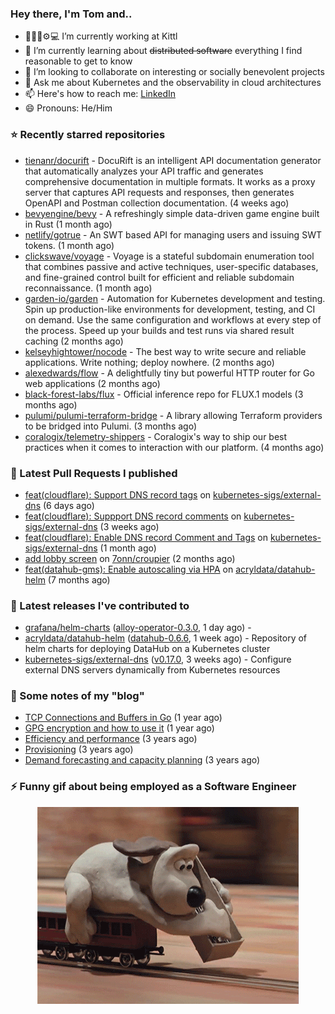### Hey there, I'm Tom and..

- 🔭👨‍💻⚙💻 I’m currently working at Kittl
- 🌱 I’m currently learning about ~~distributed software~~ everything I find reasonable to get to know
- 👯 I’m looking to collaborate on interesting or socially benevolent projects
- 💬 Ask me about Kubernetes and the observability in cloud architectures
- 📫 Here's how to reach me: [LinkedIn](https://www.linkedin.com/in/7onn)
- 😄 Pronouns: He/Him

### ⭐ Recently starred repositories

- [tienanr/docurift](https://github.com/tienanr/docurift) - DocuRift is an intelligent API documentation generator that automatically analyzes your API traffic and generates comprehensive documentation in multiple formats. It works as a proxy server that captures API requests and responses, then generates OpenAPI and Postman collection documentation. (4 weeks ago)
- [bevyengine/bevy](https://github.com/bevyengine/bevy) - A refreshingly simple data-driven game engine built in Rust (1 month ago)
- [netlify/gotrue](https://github.com/netlify/gotrue) - An SWT based API for managing users and issuing SWT tokens. (1 month ago)
- [clickswave/voyage](https://github.com/clickswave/voyage) - Voyage is a stateful subdomain enumeration tool that combines passive and active techniques, user-specific databases, and fine-grained control built for efficient and reliable subdomain reconnaissance. (1 month ago)
- [garden-io/garden](https://github.com/garden-io/garden) - Automation for Kubernetes development and testing. Spin up production-like environments for development, testing, and CI on demand. Use the same configuration and workflows at every step of the process. Speed up your builds and test runs via shared result caching (2 months ago)
- [kelseyhightower/nocode](https://github.com/kelseyhightower/nocode) - The best way to write secure and reliable applications. Write nothing; deploy nowhere. (2 months ago)
- [alexedwards/flow](https://github.com/alexedwards/flow) - A delightfully tiny but powerful HTTP router for Go web applications (2 months ago)
- [black-forest-labs/flux](https://github.com/black-forest-labs/flux) - Official inference repo for FLUX.1 models (3 months ago)
- [pulumi/pulumi-terraform-bridge](https://github.com/pulumi/pulumi-terraform-bridge) - A library allowing Terraform providers to be bridged into Pulumi. (3 months ago)
- [coralogix/telemetry-shippers](https://github.com/coralogix/telemetry-shippers) - Coralogix&#39;s way to ship our best practices when it comes to interaction with our platform.  (4 months ago)

### 🔨 Latest Pull Requests I published

- [feat(cloudflare): Support DNS record tags](https://github.com/kubernetes-sigs/external-dns/pull/5488) on [kubernetes-sigs/external-dns](https://github.com/kubernetes-sigs/external-dns) (6 days ago)
- [feat(cloudflare): Suppport DNS record comments](https://github.com/kubernetes-sigs/external-dns/pull/5411) on [kubernetes-sigs/external-dns](https://github.com/kubernetes-sigs/external-dns) (3 weeks ago)
- [feat(cloudflare): Enable DNS record Comment and Tags](https://github.com/kubernetes-sigs/external-dns/pull/5359) on [kubernetes-sigs/external-dns](https://github.com/kubernetes-sigs/external-dns) (1 month ago)
- [add lobby screen](https://github.com/7onn/croupier/pull/1) on [7onn/croupier](https://github.com/7onn/croupier) (2 months ago)
- [feat(datahub-gms): Enable autoscaling via HPA](https://github.com/acryldata/datahub-helm/pull/517) on [acryldata/datahub-helm](https://github.com/acryldata/datahub-helm) (7 months ago)

### 🔭 Latest releases I've contributed to

- [grafana/helm-charts](https://github.com/grafana/helm-charts) ([alloy-operator-0.3.0](https://github.com/grafana/helm-charts/releases/tag/alloy-operator-0.3.0), 1 day ago) - 
- [acryldata/datahub-helm](https://github.com/acryldata/datahub-helm) ([datahub-0.6.6](https://github.com/acryldata/datahub-helm/releases/tag/datahub-0.6.6), 1 week ago) - Repository of helm charts for deploying DataHub on a Kubernetes cluster
- [kubernetes-sigs/external-dns](https://github.com/kubernetes-sigs/external-dns) ([v0.17.0](https://github.com/kubernetes-sigs/external-dns/releases/tag/v0.17.0), 3 weeks ago) - Configure external DNS servers dynamically from Kubernetes resources

### 📝 Some notes of my "blog"

- [TCP Connections and Buffers in Go](https://www.7onn.dev/post/tcp-connections-and-buffers-in-go/) (1 year ago)
- [GPG encryption and how to use it](https://www.7onn.dev/post/gpg-encryption/) (1 year ago)
- [Efficiency and performance](https://www.7onn.dev/post/efficiency-and-performance/) (3 years ago)
- [Provisioning](https://www.7onn.dev/post/provisioning/) (3 years ago)
- [Demand forecasting and capacity planning](https://www.7onn.dev/post/demand-forecasting-and-capacity-planning/) (3 years ago)

### ⚡ Funny gif about being employed as a Software Engineer
<p align="center">
  <img alt="building the path" src="./giphy.gif" />
</p>
